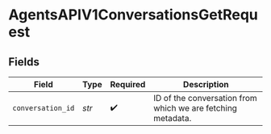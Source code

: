 # AgentsAPIV1ConversationsGetRequest


## Fields

| Field                                                       | Type                                                        | Required                                                    | Description                                                 |
| ----------------------------------------------------------- | ----------------------------------------------------------- | ----------------------------------------------------------- | ----------------------------------------------------------- |
| `conversation_id`                                           | *str*                                                       | :heavy_check_mark:                                          | ID of the conversation from which we are fetching metadata. |
